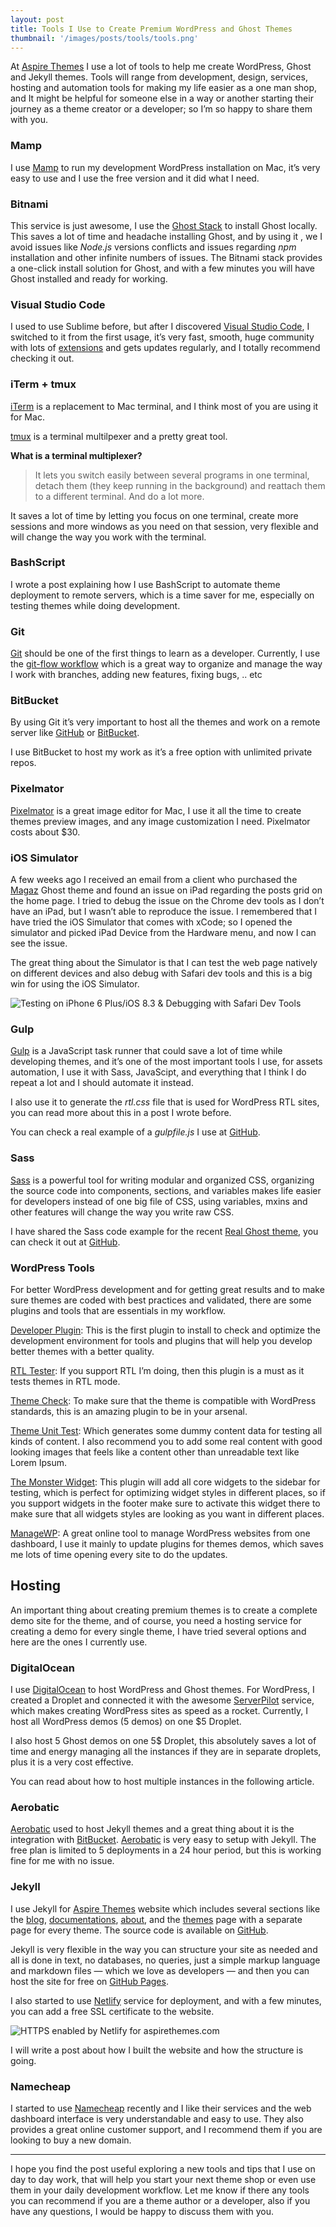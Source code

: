 ```yaml
---
layout: post
title: Tools I Use to Create Premium WordPress and Ghost Themes
thumbnail: '/images/posts/tools/tools.png'
---
```


At [Aspire Themes](http://aspirethemes.com/) I use a lot of tools to help me create WordPress, Ghost and Jekyll themes. Tools will range from development, design, services, hosting and automation tools for making my life easier as a one man shop, and It might be helpful for someone else in a way or another starting their journey as a theme creator or a developer; so I’m so happy to share them with you.

### Mamp

I use [Mamp](https://www.mamp.info/) to run my development WordPress installation on Mac, it’s very easy to use and I use the free version and it did what I need.

### Bitnami

This service is just awesome, I use the [Ghost Stack](https://bitnami.com/stack/ghost) to install Ghost locally. This saves a lot of time and headache installing Ghost, and by using it , we I avoid issues like *Node.js* versions conflicts and issues regarding *npm* installation and other infinite numbers of issues. The Bitnami stack provides a one-click install solution for Ghost, and with a few minutes you will have Ghost installed and ready for working.

### Visual Studio Code

I used to use Sublime before, but after I discovered [Visual Studio Code](https://code.visualstudio.com/), I switched to it from the first usage, it’s very fast, smooth, huge community with lots of [extensions](https://marketplace.visualstudio.com/VSCode) and gets updates regularly, and I totally recommend checking it out.

### iTerm + tmux

[iTerm](https://www.iterm2.com/) is a replacement to Mac terminal, and I think most of you are using it for Mac.

[tmux](https://tmux.github.io/) is a terminal multilpexer and a pretty great tool.

**What is a terminal multiplexer?**

> It lets you switch easily between several programs in one terminal, detach them (they keep running in the background) and reattach them to a different terminal. And do a lot more.

It saves a lot of time by letting you focus on one terminal, create more sessions and more windows as you need on that session, very flexible and will change the way you work with the terminal.

### BashScript

I wrote a post explaining how I use BashScript to automate theme deployment to remote servers, which is a time saver for me, especially on testing themes while doing development.

### Git

[Git](https://git-scm.com/) should be one of the first things to learn as a developer. Currently, I use the [git-flow workflow](http://nvie.com/posts/a-successful-git-branching-model/) which is a great way to organize and manage the way I work with branches, adding new features, fixing bugs, .. etc

### BitBucket

By using Git it’s very important to host all the themes and work on a remote server like [GitHub](https://github.com/) or [BitBucket](http://bitbucket.org/).

I use BitBucket to host my work as it’s a free option with unlimited private repos.

### Pixelmator

[Pixelmator](http://www.pixelmator.com/mac/) is a great image editor for Mac, I use it all the time to create themes preview images, and any image customization I need. Pixelmator costs about $30.

### iOS Simulator

A few weeks ago I received an email from a client who purchased the [Magaz](https://aspirethemes.com/themes/magaz-ghost.html) Ghost theme and found an issue on iPad regarding the posts grid on the home page. I tried to debug the issue on the Chrome dev tools as I don’t have an iPad, but I wasn’t able to reproduce the issue. I remembered that I have tried the iOS Simulator that comes with xCode; so I opened the simulator and picked iPad Device from the Hardware menu, and now I can see the issue.

The great thing about the Simulator is that I can test the web page natively on different devices and also debug with Safari dev tools and this is a big win for using the iOS Simulator.

![Testing on iPhone 6 Plus/iOS 8.3 & Debugging with Safari Dev Tools](/images/posts/tools/tools.png)

### Gulp

[Gulp](http://gulpjs.com/) is a JavaScript task runner that could save a lot of time while developing themes, and it’s one of the most important tools I use, for assets automation, I use it with Sass, JavaScipt, and everything that I think I do repeat a lot and I should automate it instead.

I also use it to generate the *rtl.css* file that is used for WordPress RTL sites, you can read more about this in a post I wrote before.

You can check a real example of a *gulpfile.js* I use at [GitHub](https://gist.github.com/ahmadajmi/c8540178238a6e36601f690e818e7448).

### Sass

[Sass](http://sass-lang.com/) is a powerful tool for writing modular and organized CSS, organizing the source code into components, sections, and variables makes life easier for developers instead of one big file of CSS, using variables, mxins and other features will change the way you write raw CSS.

I have shared the Sass code example for the recent [Real Ghost theme](https://aspirethemes.com/themes/real-ghost.html), you can check it out at [GitHub](https://github.com/ahmadajmi/sass-example).

### WordPress Tools

For better WordPress development and for getting great results and to make sure themes are coded with best practices and validated, there are some plugins and tools that are essentials in my workflow.

[Developer Plugin](http://wordpress.org/extend/plugins/developer/): This is the first plugin to install to check and optimize the development environment for tools and plugins that will help you develop better themes with a better quality.

[RTL Tester](https://wordpress.org/plugins/rtl-tester/): If you support RTL I’m doing, then this plugin is a must as it tests themes in RTL mode.

[Theme Check](https://wordpress.org/plugins/theme-check/): To make sure that the theme is compatible with WordPress standards, this is an amazing plugin to be in your arsenal.

[Theme Unit Test](https://codex.wordpress.org/Theme_Unit_Test): Which generates some dummy content data for testing all kinds of content. I also recommend you to add some real content with good looking images that feels like a content other than unreadable text like Lorem Ipsum.

[The Monster Widget](http://wordpress.org/extend/plugins/monster-widget/): This plugin will add all core widgets to the sidebar for testing, which is perfect for optimizing widget styles in different places, so if you support widgets in the footer make sure to activate this widget there to make sure that all widgets styles are looking as you want in different places.

[ManageWP](https://managewp.com/): A great online tool to manage WordPress websites from one dashboard, I use it mainly to update plugins for themes demos, which saves me lots of time opening every site to do the updates.

## Hosting

An important thing about creating premium themes is to create a complete demo site for the theme, and of course, you need a hosting service for creating a demo for every single theme, I have tried several options and here are the ones I currently use.

### DigitalOcean

I use [DigitalOcean](https://www.digitalocean.com/) to host WordPress and Ghost themes. For WordPress, I created a Droplet and connected it with the awesome [ServerPilot](https://serverpilot.io/) service, which makes creating WordPress sites as speed as a rocket. Currently, I host all WordPress demos (5 demos) on one $5 Droplet.

I also host 5 Ghost demos on one 5$ Droplet, this absolutely saves a lot of time and energy managing all the instances if they are in separate droplets, plus it is a very cost effective.

You can read about how to host multiple instances in the following article.

### Aerobatic

[Aerobatic](https://www.aerobatic.com/) used to host Jekyll themes and a great thing about it is the integration with [BitBucket](http://bitbucket.org/). [Aerobatic](https://www.aerobatic.com/) is very easy to setup with Jekyll. The free plan is limited to 5 deployments in a 24 hour period, but this is working fine for me with no issue.

### Jekyll

I use Jekyll for [Aspire Themes](http://aspirethemes.com/) website which includes several sections like the [blog](http://aspirethemes.com/blog/), [documentations](http://aspirethemes.com/docs/), [about](http://aspirethemes.com/about/), and the [themes](http://aspirethemes.com/themes/) page with a separate page for every theme. The source code is available on [GitHub](https://github.com/aspirethemes/aspirethemes.github.io).

Jekyll is very flexible in the way you can structure your site as needed and all is done in text, no databases, no queries, just a simple markup language and markdown files — which we love as developers — and then you can host the site for free on [GitHub Pages](https://pages.github.com/).

I also started to use [Netlify](https://www.netlify.com/) service for deployment, and with a few minutes, you can add a free SSL certificate to the website.

![HTTPS enabled by Netlify for aspirethemes.com](/images/posts/tools/aspirethemes.png)

I will write a post about how I built the website and how the structure is going.

### Namecheap

I started to use [Namecheap](https://www.namecheap.com/) recently and I like their services and the web dashboard interface is very understandable and easy to use. They also provides a great online customer support, and I recommend them if you are looking to buy a new domain.

*****

I hope you find the post useful exploring a new tools and tips that I use on day to day work, that will help you start your next theme shop or even use them in your daily development workflow. Let me know if there any tools you can recommend if you are a theme author or a developer, also if you have any questions, I would be happy to discuss them with you.